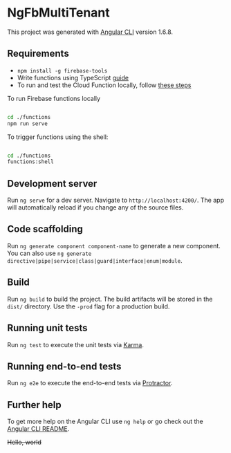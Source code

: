 # NgFbMultiTenant

This project was generated with [Angular CLI](https://github.com/angular/angular-cli) version 1.6.8.

## Requirements

- `npm install -g firebase-tools`
- Write functions using TypeScript [guide](https://firebase.google.com/docs/functions/typescript)
- To run and test the Cloud Function locally, follow [these steps](https://firebase.google.com/docs/functions/local-emulator)

To run Firebase functions locally

```bash

cd ./functions
npm run serve

```

To trigger functions using the shell:

```bash

cd ./functions
functions:shell

```

## Development server

Run `ng serve` for a dev server. Navigate to `http://localhost:4200/`. The app will automatically reload if you change any of the source files.

## Code scaffolding

Run `ng generate component component-name` to generate a new component. You can also use `ng generate directive|pipe|service|class|guard|interface|enum|module`.

## Build

Run `ng build` to build the project. The build artifacts will be stored in the `dist/` directory. Use the `-prod` flag for a production build.

## Running unit tests

Run `ng test` to execute the unit tests via [Karma](https://karma-runner.github.io).

## Running end-to-end tests

Run `ng e2e` to execute the end-to-end tests via [Protractor](http://www.protractortest.org/).

## Further help

To get more help on the Angular CLI use `ng help` or go check out the [Angular CLI README](https://github.com/angular/angular-cli/blob/master/README.md).

~~Hello, world~~